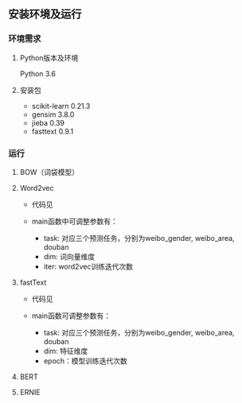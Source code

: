 ## 安装环境及运行
### 环境需求

1. Python版本及环境

   Python 3.6

2. 安装包

   - scikit-learn 0.21.3
   - gensim 3.8.0
   - jieba 0.39
   - fasttext 0.9.1

### 运行

1. BOW（词袋模型）

   

2. Word2vec

   - 代码见

   - main函数中可调整参数有：
     - task: 对应三个预测任务，分别为weibo_gender, weibo_area, douban
     - dim: 词向量维度
     - iter: word2vec训练迭代次数

3. fastText

   - 代码见

   - main函数可调整参数有：
     - task: 对应三个预测任务，分别为weibo_gender, weibo_area, douban
     - dim: 特征维度
     - epoch：模型训练迭代次数

4. BERT

5. ERNIE

